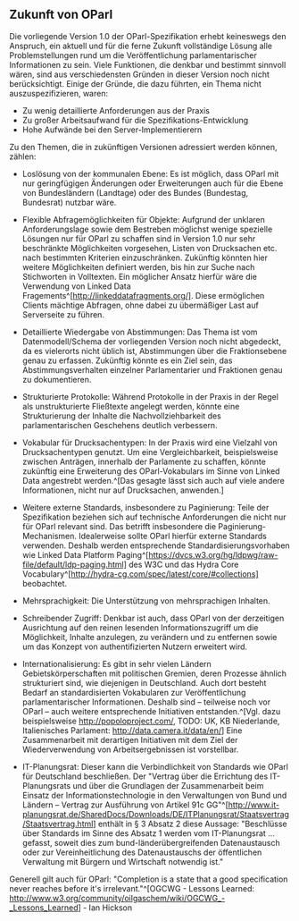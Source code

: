 Zukunft von OParl
-----------------

Die vorliegende Version 1.0 der OParl-Spezifikation erhebt keineswegs den Anspruch,
ein aktuell und für die ferne Zukunft vollständige Lösung alle Problemstellungen
rund um die Veröffentlichung parlamentarischer Informationen zu sein. Viele Funktionen,
die denkbar und bestimmt sinnvoll wären, sind aus verschiedensten Gründen in dieser
Version noch nicht berücksichtigt. Einige der Gründe, die dazu führten, ein Thema
nicht auszuspezifizieren, waren:

* Zu wenig detaillierte Anforderungen aus der Praxis
* Zu großer Arbeitsaufwand für die Spezifikations-Entwicklung
* Hohe Aufwände bei den Server-Implementierern

Zu den Themen, die in zukünftigen Versionen adressiert werden können, zählen:

* Loslösung von der kommunalen Ebene: Es ist möglich, dass OParl mit nur geringfügigen
  Änderungen oder Erweiterungen auch für die Ebene von Bundesländern (Landtage) oder
  des Bundes (Bundestag, Bundesrat) nutzbar wäre.

* Flexible Abfragemöglichkeiten für Objekte: Aufgrund der unklaren Anforderungslage
  sowie dem Bestreben möglichst wenige spezielle Lösungen nur für OParl zu schaffen
  sind in Version 1.0 nur sehr beschränkte Möglichkeiten vorgesehen, Listen von
  Drucksachen etc. nach bestimmten Kriterien einzuschränken. Zukünftig könnten
  hier weitere Möglichkeiten definiert werden, bis hin zur Suche nach Stichworten
  in Volltexten. Ein möglicher Ansatz hierfür wäre die Verwendung von Linked Data
  Fragements^[http://linkeddatafragments.org/]. Diese ermöglichen Clients mächtige
  Abfragen, ohne dabei zu übermäßiger Last auf Serverseite zu führen.

* Detaillierte Wiedergabe von Abstimmungen: Das Thema ist vom Datenmodell/Schema
  der vorliegenden Version noch nicht abgedeckt, da es vielerorts nicht üblich ist,
  Abstimmungen über die Fraktionsebene genau zu erfassen. Zukünftig könnte es ein
  Ziel sein, das Abstimmungsverhalten einzelner Parlamentarier und Fraktionen genau
  zu dokumentieren.

* Strukturierte Protokolle: Während Protokolle in der Praxis in der Regel als
  unstrukturierte Fließtexte angelegt werden, könnte eine Strukturierung der Inhalte
  die Nachvollziehbarkeit des parlamentarischen Geschehens deutlich verbessern.

* Vokabular für Drucksachentypen: In der Praxis wird eine Vielzahl von Drucksachentypen
  genutzt. Um eine Vergleichbarkeit, beispielsweise zwischen Anträgen, innerhalb der
  Parlamente zu schaffen, könnte zukünftig eine Erweiterung des OParl-Vokabulars
  im Sinne von Linked Data angestrebt werden.^[Das gesagte lässt sich auch auf viele
  andere Informationen, nicht nur auf Drucksachen, anwenden.]

* Weitere externe Standards, insbesondere zu Paginierung:
  Teile der Spezifikation beziehen sich auf technische
  Anforderungen die nicht nur für OParl relevant sind. Das betrifft insbesondere die
  Paginierung-Mechanismen. Idealerweise sollte OParl hierfür externe Standards verwenden.
  Deshalb werden entsprechende Standardisierungsvorhaben wie Linked Data Platform
  Paging^[https://dvcs.w3.org/hg/ldpwg/raw-file/default/ldp-paging.html] des W3C
  und das Hydra Core Vocabulary^[http://hydra-cg.com/spec/latest/core/#collections]
  beobachtet.

* Mehrsprachigkeit: Die Unterstützung von mehrsprachigen Inhalten.

* Schreibender Zugriff: Denkbar ist auch, dass OParl von der derzeitigen Ausrichtung
  auf den reinen lesenden Informationszugriff um die Möglichkeit, Inhalte anzulegen,
  zu verändern und zu entfernen sowie um das Konzept von authentifizierten Nutzern
  erweitert wird.

* Internationalisierung: Es gibt in sehr vielen Ländern Gebietskörperschaften mit 
  politischen Gremien, deren Prozesse ähnlich strukturiert sind, wie diejenigen in 
  Deutschland. Auch dort besteht Bedarf an standardisierten Vokabularen zur 
  Veröffentlichung parlamentarischer Informationen. Deshalb sind – teilweise noch 
  vor OParl – auch weitere entsprechende Initiativen entstanden.^[Vgl. dazu 
  beispielsweise <http://popoloproject.com/>, TODO: UK, KB Niederlande,
  Italienisches Parlament: <http://data.camera.it/data/en/>] Eine
  Zusammenarbeit mit derartigen Initiativen mit dem Ziel der Wiederverwendung von
  Arbeitsergebnissen ist vorstellbar.

* IT-Planungsrat: Dieser kann die Verbindlichkeit von Standards wie OParl für
  Deutschland beschließen. Der "Vertrag über die Errichtung des IT-Planungsrats 
  und über die Grundlagen der Zusammenarbeit beim Einsatz der Informationstechnologie
  in den Verwaltungen von Bund und Ländern – Vertrag zur Ausführung von Artikel 91c 
  GG"^[http://www.it-planungsrat.de/SharedDocs/Downloads/DE/ITPlanungsrat/Staatsvertrag/Staatsvertrag.html]
  enthält in § 3 Absatz 2 diese Aussage: "Beschlüsse über Standards im Sinne des
  Absatz 1 werden vom IT-Planungsrat ... gefasst, soweit dies zum 
  bund-länderübergreifenden Datenaustausch oder zur Vereinheitlichung des 
  Datenaustauschs der öffentlichen Verwaltung mit Bürgern und Wirtschaft notwendig 
  ist."

Generell gilt auch für OParl: "Completion is a state that a good specification never
reaches before it's irrelevant."^[OGCWG - Lessons Learned: <http://www.w3.org/community/oilgaschem/wiki/OGCWG_-_Lessons_Learned>] - Ian Hickson

